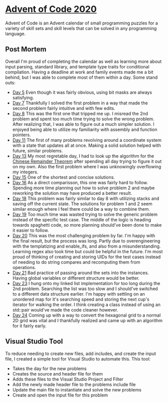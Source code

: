 # [Advent of Code 2020](https://adventofcode.com/2020)
Advent of Code is an Advent calendar of small programming puzzles for a variety of skill sets and skill levels that can be solved in any programming language.

## Post Mortem
Overall I'm proud of completing the calendar as well as learning more about input parsing, standard library, and template type traits for conditional compilation.
Having a deadline at work and family events made me a bit behind, but I was able to complete most of them within a day. Some stand outs:
- [Day 5](Advent%202020/problems/days/day_5.cpp) Even though it was fairly obvious, using bit masks are always satisfying.
- [Day 7](Advent%202020/problems/days/day_7.cpp) Thankfully I solved the first problem in a way that made the second problem fairly intuitive and with few edits.
- [Day 8](Advent%202020/problems/days/day_8.cpp) This was the first one that tripped me up. I misread the 2nd problem and spent too much time trying to solve the wrong problem. After realizing that, I was able to figure out a much simpler solution. I enjoyed being able to utilize my familiarity with assembly and function pointers.
- [Day 11](Advent%202020/problems/days/day_11.cpp) The first of many problems revolving around a coordinate system with a state that updates all at once. Making a solid solution helped with future, similar problems.
- [Day 13](Advent%202020/problems/days/day_13.cpp) My most regretable day, I had to look up the algorithm for the [Chinese Remainder Theorem](https://en.wikipedia.org/wiki/Chinese_remainder_theorem) after spending all day trying to figure it out on my own. Also the first problem where I was unknowingly overflowing my integers.
- [Day 15](Advent%202020/problems/days/day_15.cpp) One of the shortest and concise solutions.
- [Day 16](Advent%202020/problems/days/day_16.cpp) As a direct comparisson, this one was fairly hard to follow. Spending more time planning out how to solve problem 2 and maybe reworking the solution may have produced a better result.
- [Day 18](Advent%202020/problems/days/day_18.cpp) This problem was fairly similar to day 8 with utilizing stacks and saving off the current state. The solutions for problem 1 and 2 seem similar enough where I feel there could be a way to combine them.
- [Day 19](Advent%202020/problems/days/day_19.cpp) Too much time was wasted trying to solve the generic problem instead of the specific test case. The middle of the logic is heading towards spaghetti code, so more planning should've been done to make it easier to follow. 
- [Day 20](Advent%202020/problems/days/day_20.cpp) This was the most challenging problem by far. I'm happy with the final result, but the process was long. Partly due to overengineering with the templatizing and enable_ifs, and also from a misunderstanding. Learning regex also took time but could be helpful in the future. I'm most proud of thinking of creating and storing UIDs for the test cases instead of needing to do string compares and recomputing them from operations.
- [Day 21](Advent%202020/problems/days/day_21.cpp) Bad practice of passing around the sets into the instances. Having global variables or different structure would be better.
- [Day 23](Advent%202020/problems/days/day_23.cpp) I hung onto my linked list implementation for too long during the 2nd problem. Searching the list was too slow and I should've switched to a different data structure earlier. I'm happy with settling on an unordered map for it's searching speed and storing the next cup's iterator for walking the order. I think creating a class instead of using an std::pair would've made the code cleaner however.
- [Day 24](Advent%202020/problems/days/day_24.cpp) Coming up with a way to convert the hexagonal grid to a normal 2D grid was vital and I thankfully realized and came up with an algorithm for it fairly early.


## Visual Studio Tool
To reduce needing to create new files, add includes, and create the input file, I created a simple tool for Visual Studio to automate this. This tool:
- Takes the day for the new problems
- Creates the source and header file for them
- Adds these files to the Visual Studio Project and Filter
- Add the newly made header file to the problems include file
- Update the main file to instantiate and solve the new problems
- Create and open the input file for this problem
